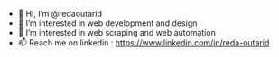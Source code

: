 - 👋 Hi, I’m @redaoutarid
- 👀 I’m interested in web development and design
- 🌱 I’m interested in web scraping and web automation
- 📫 Reach me on linkedin : https://www.linkedin.com/in/reda-outarid

<!---
redaoutarid/redaoutarid is a ✨ special ✨ repository because its `README.md` (this file) appears on your GitHub profile.
You can click the Preview link to take a look at your changes.
--->
